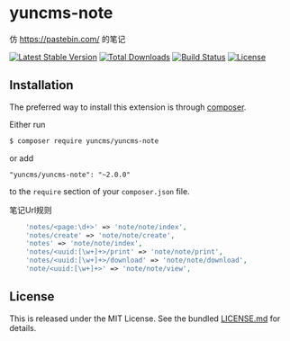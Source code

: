 # yuncms-note

仿 https://pastebin.com/ 的笔记

[![Latest Stable Version](https://poser.pugx.org/yuncms/yuncms-note/v/stable.png)](https://packagist.org/packages/yuncms/yuncms-note)
[![Total Downloads](https://poser.pugx.org/yuncms/yuncms-note/downloads.png)](https://packagist.org/packages/yuncms/yuncms-note)
[![Build Status](https://img.shields.io/travis/yiisoft/yuncms-note.svg)](http://travis-ci.org/yuncms/yyuncms-note)
[![License](https://poser.pugx.org/yuncms/yuncms-note/license.svg)](https://packagist.org/packages/yuncms/yuncms-note)

## Installation

The preferred way to install this extension is through [composer](http://getcomposer.org/download/).

Either run

```bash
$ composer require yuncms/yuncms-note
```

or add

```
"yuncms/yuncms-note": "~2.0.0"
```

to the `require` section of your `composer.json` file.

笔记Url规则

```php
    'notes/<page:\d+>' => 'note/note/index',
    'notes/create' => 'note/note/create',
    'notes' => 'note/note/index',
    'notes/<uuid:[\w+]+>/print' => 'note/note/print',
    'notes/<uuid:[\w+]+>/download' => 'note/note/download',
    'note/<uuid:[\w+]+>' => 'note/note/view',

```
    
## License

This is released under the MIT License. See the bundled [LICENSE.md](LICENSE.md)
for details.